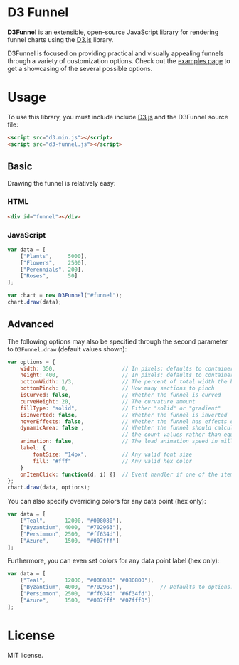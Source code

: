 # D3 Funnel

**D3Funnel** is an extensible, open-source JavaScript library for rendering
funnel charts using the [D3.js][d3] library.

D3Funnel is focused on providing practical and visually appealing funnels
through a variety of customization options. Check out the [examples page][examples]
to get a showcasing of the several possible options.

# Usage

To use this library, you must include include [D3.js][d3] and the D3Funnel
source file:

``` html
<script src="d3.min.js"></script>
<script src="d3-funnel.js"></script>
```

## Basic

Drawing the funnel is relatively easy:

### HTML

``` html
<div id="funnel"></div>
```

### JavaScript

``` javascript
var data = [
    ["Plants",     5000],
    ["Flowers",    2500],
    ["Perennials", 200],
    ["Roses",      50]
];

var chart = new D3Funnel("#funnel");
chart.draw(data);
```

## Advanced

The following options may also be specified through the second parameter to
`D3Funnel.draw` (default values shown):

``` javascript
var options = {
    width: 350,                     // In pixels; defaults to container's width (if non-zero)
    height: 400,                    // In pixels; defaults to container's height (if non-zero)
    bottomWidth: 1/3,               // The percent of total width the bottom should be
    bottomPinch: 0,                 // How many sections to pinch
    isCurved: false,                // Whether the funnel is curved
    curveHeight: 20,                // The curvature amount
    fillType: "solid",              // Either "solid" or "gradient"
    isInverted: false,              // Whether the funnel is inverted
    hoverEffects: false,            // Whether the funnel has effects on hover
    dynamicArea: false ,            // Whether the funnel should calculate the blocks by
                                    // the count values rather than equal heights
    animation: false,               // The load animation speed in milliseconds
    label: {
        fontSize: "14px",           // Any valid font size
        fill: "#fff"                // Any valid hex color
    }
    onItemClick: function(d, i) {}  // Event handler if one of the items is clicked
};
chart.draw(data, options);
```

You can also specify overriding colors for any data point (hex only):

``` javascript
var data = [
    ["Teal",      12000, "#008080"],
    ["Byzantium", 4000,  "#702963"],
    ["Persimmon", 2500,  "#ff634d"],
    ["Azure",     1500,  "#007fff"]
];
```

Furthermore, you can even set colors for any data point label (hex only):

``` javascript
var data = [
    ["Teal",      12000, "#008080" "#080800"],
    ["Byzantium", 4000,  "#702963"],            // Defaults to options.label.fill
    ["Persimmon", 2500,  "#ff634d" "#6f34fd"],
    ["Azure",     1500,  "#007fff" "#07fff0"]
];
```

# License

MIT license.

[d3]: http://d3js.org/
[examples]: http://jakezatecky.github.io/d3-funnel/
